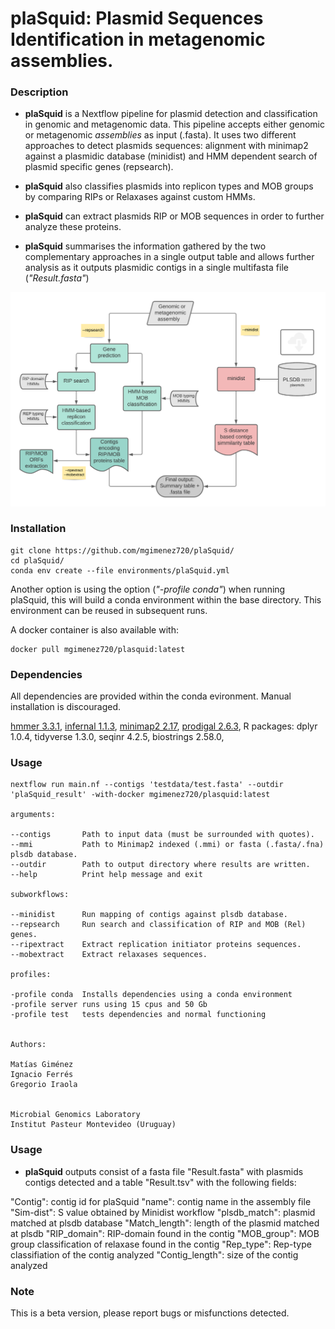 # plaSquid: **Pla**smid **S**e**q**uences **Id**entification in metagenomic assemblies.  

### Description

- **plaSquid** is a Nextflow pipeline for plasmid detection and classification in genomic and metagenomic data. This pipeline accepts either genomic or metagenomic *assemblies* as input (.fasta). It uses two different approaches to detect plasmids sequences: alignment with minimap2 against a plasmidic database (minidist) and HMM dependent search of plasmid specific genes (repsearch).

- **plaSquid** also classifies plasmids into replicon types and MOB groups by comparing RIPs or Relaxases against custom HMMs. 

- **plaSquid** can extract plasmids RIP or MOB sequences in order to further analyze these proteins.   

- **plaSquid** summarises the information gathered by the two complementary approaches in a single output table and allows further analysis as it outputs plasmidic contigs in a single multifasta file (*"Result.fasta"*)

![Pipeline overview](./img/plaSquid_pipeline.png)

### Installation

    git clone https://github.com/mgimenez720/plaSquid/
    cd plaSquid/
    conda env create --file environments/plaSquid.yml
    
    
Another option is using the option (*"-profile conda"*) when running plaSquid, this will build a conda environment within the base directory. This environment can be reused in subsequent runs.   

A docker container is also available with:
    
    docker pull mgimenez720/plasquid:latest

### Dependencies

All dependencies are provided within the conda evironment. Manual installation is discouraged. 

[hmmer 3.3.1](http://hmmer.org/download.html),
[infernal 1.1.3](http://eddylab.org/infernal/),
[minimap2 2.17](https://github.com/lh3/minimap2),
[prodigal 2.6.3](https://github.com/hyattpd/Prodigal),
R packages:
dplyr 1.0.4,
tidyverse 1.3.0,
seqinr 4.2.5,
biostrings 2.58.0,


### Usage 


    nextflow run main.nf --contigs 'testdata/test.fasta' --outdir 'plaSquid_result' -with-docker mgimenez720/plasquid:latest

    arguments:

    --contigs       Path to input data (must be surrounded with quotes).
    --mmi           Path to Minimap2 indexed (.mmi) or fasta (.fasta/.fna) plsdb database.
    --outdir        Path to output directory where results are written.
    --help          Print help message and exit

    subworkflows:

    --minidist      Run mapping of contigs against plsdb database.
    --repsearch     Run search and classification of RIP and MOB (Rel) genes.
    --ripextract    Extract replication initiator proteins sequences.
    --mobextract    Extract relaxases sequences.
    
    profiles:

    -profile conda  Installs dependencies using a conda environment
    -profile server runs using 15 cpus and 50 Gb
    -profile test   tests dependencies and normal functioning


    Authors:

    Matías Giménez
    Ignacio Ferrés
    Gregorio Iraola


    Microbial Genomics Laboratory
    Institut Pasteur Montevideo (Uruguay)

### Usage

- **plaSquid** outputs consist of a fasta file "Result.fasta" with plasmids contigs detected and a table "Result.tsv" with the following fields: 

"Contig": contig id for plaSquid
"name": contig name in the assembly file
"Sim-dist": S value obtained by Minidist workflow
"plsdb_match": plasmid matched at plsdb database
"Match_length": length of the plasmid matched at plsdb
"RIP_domain": RIP-domain found in the contig 
"MOB_group": MOB group classification of relaxase found in the contig 
"Rep_type": Rep-type classifiation of the contig analyzed
"Contig_length": size of the contig analyzed


### Note

This is a beta version, please report bugs or misfunctions detected.
